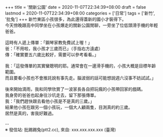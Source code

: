 +++
title = '關新公園'
date = 2020-11-07T22:34:39+08:00
draft = false
lastmod = 2020-11-07T22:34:39+08:00
categories = ['日常']
tags = ['新竹', '批兔']
+++
新竹東區小孩很多，為此還得蓋新的國小才裝得下。<br>
今天傍晚跟高中同學坐在小孩爆走的關新公園閒聊，一旁坐了位低頭滑手機的年輕爸爸。<br>
<br>
這時有人遞上傳單：「鋼琴家教免費試上喔！」<br>
爸：「不用啦，我小孩才三歲而已」（手指右方遠處）<br>
傳：「確實要五六歲比較好，需要可以參考看看。」<br>
<br>
我：「這發傳單的其實蠻聰明的耶。通常會在一邊滑手機的，小孩大概是目標年齡範圍。<br>
      而且要看小孩也不會推託說有事先走。腦波弱的話可能想說週六沒事不妨試試。」<br>
<br>
後來開始滴雨，我和同學欣賞了一波家長各自把玩瘋的小孩帶回家的戲碼。<br>
我身旁的爸爸也起身往沙坑走去，留下那張傳單。<br>
我：「我們趕快跟去看他小孩是不是真的三歲。」<br>
結果他小孩在跟另一個小孩玩，一個大人顧兩隻，目測真的約三歲。<br>
居然是真的，害我好難過。<br>
<br>
--<br>
※ 發信站: 批踢踢兔(ptt2.cc), 來自: xxx.xxx.xxx.xxx (臺灣)<br>

